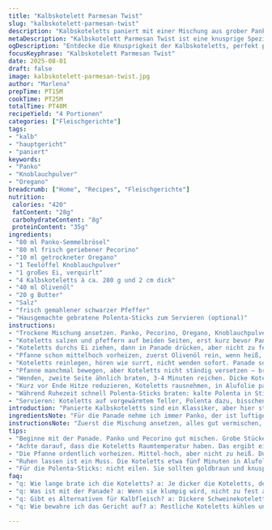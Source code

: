 ```yaml
---
title: "Kalbskotelett Parmesan Twist"
slug: "kalbskotelett-parmesan-twist"
description: "Kalbskoteletts paniert mit einer Mischung aus grober Panko-Semmelbröseln und frisch geriebenem Pecorino, dazu getrockneter Oregano statt Basilikum. Leicht gewürzt mit Knoblauchpulver. Sautiert in einer Mischung aus Olivenöl und Butter für nussiges Aroma und knusprige Kruste. Begleitet von hausgemachten gebratenen Polenta-Sticks für rustikale Beilage. Klare Schritte mit Fokus auf Sensorik, um perfekt zarte Koteletts zu erreichen."
metaDescription: "Kalbskotelett Parmesan Twist ist eine knusprige Spezialität mit Polenta-Sticks. Unbedingt probieren & Genießen in der heimischen Küche"
ogDescription: "Entdecke die Knusprigkeit der Kalbskoteletts, perfekt paniert mit Pecorino, dazu rustikale Polenta-Sticks. Unentbehrlich für deinen Feierabend."
focusKeyphrase: "Kalbskotelett Parmesan Twist"
date: 2025-08-01
draft: false
image: kalbskotelett-parmesan-twist.jpg
author: "Marlena"
prepTime: PT15M
cookTime: PT25M
totalTime: PT40M
recipeYield: "4 Portionen"
categories: ["Fleischgerichte"]
tags:
- "kalb"
- "hauptgericht"
- "paniert"
keywords:
- "Panko"
- "Knoblauchpulver"
- "Oregano"
breadcrumb: ["Home", "Recipes", "Fleischgerichte"]
nutrition: 
 calories: "420"
 fatContent: "28g"
 carbohydrateContent: "8g"
 proteinContent: "35g"
ingredients:
- "80 ml Panko-Semmelbrösel"
- "80 ml frisch geriebener Pecorino"
- "10 ml getrockneter Oregano"
- "1 Teelöffel Knoblauchpulver"
- "1 großes Ei, verquirlt"
- "4 Kalbskoteletts à ca. 280 g und 2 cm dick"
- "40 ml Olivenöl"
- "20 g Butter"
- "Salz"
- "frisch gemahlener schwarzer Pfeffer"
- "Hausgemachte gebratene Polenta-Sticks zum Servieren (optional)"
instructions:
- "Trockene Mischung ansetzen. Panko, Pecorino, Oregano, Knoblauchpulver in flache Schale. Gut vermengen, grobe Krümel sollen sichtbar bleiben. Kein Feinmehl verwenden, sonst bröckelt Panade."
- "Koteletts salzen und pfeffern auf beiden Seiten, erst kurz bevor Panade dran kommt; sonst ziehen sie Wasser zurück. Ei in Schüssel schlagen, leicht salzen – hilft Panade haften."
- "Koteletts durchs Ei ziehen, dann in Panade drücken, aber nicht zu fest. Schüttelt man zu stark, wird Panade klumpig. Am besten leicht andrücken, panierte Seite leicht auf Teller klopfen, überschüssige Krümel abklopfen."
- "Pfanne schon mittelhoch vorheizen, zuerst Olivenöl rein, wenn heiß, Butter zufügen – Schaum anfangen sich zu legen, ideale Brattemperatur. Butter sorgt für Röstaromen, Olivenöl für Tiefe."
- "Koteletts reinlegen, hören wie surrt, nicht wenden sofort. Panade soll goldbraun, leicht knisternd, nicht schwarz sein. Nach ca. 4-5 Minuten Seite prüfen – mit Holzspatel leicht anheben."
- "Pfanne manchmal bewegen, aber Koteletts nicht ständig versetzen – brauchen Kontakt und Zeit für Bräunung."
- "Wenden, zweite Seite ähnlich braten, 3-4 Minuten reichen. Dicke Koteletts brauchen länger, Gefühl ist wichtig: leicht federnd, Fleisch gibt ein wenig nach aber ist noch straff."
- "Kurz vor Ende Hitze reduzieren, Koteletts rausnehmen, in Alufolie packen, 5 Minuten ruhen lassen. Ruhe bewahrt Saftigkeit. Wer zu früh anschneidet, lässt Flüssigkeit weglaufen."
- "Während Ruhezeit schnell Polenta-Sticks braten: kalte Polenta in Sticks schneiden, Olivenöl erhitzen, Sticks goldgelb kross braten, salzen, pfeffern."
- "Servieren: Koteletts auf vorgewärmtem Teller, Polenta dazu, bisschen frischer Oregano drüber, Zitronenschnitz dazu legen zum Spritzen – liefert Frische, hebt Parmesan-Pecorino Note."
introduction: "Panierte Kalbskoteletts sind ein Klassiker, aber hier stört manchmal die trockene Panade oder zu fader Geschmack. Habe das oft versucht mit standard Panko und Parmesan, doch zu fein geriebener Käse macht die Kruste matschig nach dem Braten. Deshalb grober Pecorino und getrockneter Oregano statt Basilikum, ergibt herbere Tiefen. Knoblauchpulver ist ein Geheimtipp. Zudem Butter beim Braten für Aroma und Farbe, Olivenöl allein reicht nicht. Dabei mit Gefühl arbeiten, nicht hetzen. Nicht nur Zeiten zählen, sondern ruhig Anschauen, vorsichtig Berühren. Koteletts sollen außen kross und innen zart rosa bleiben, sonst trocken. Deshalb Geduld. Dazu dann die Polenta-Sticks – da hast du den rustikalen Ausgleich zum knusprig tänzelnden Fleisch. Ach ja, Salz nicht in Panade mischen, sonst zieht Wasser raus. Ein bisschen Olivenöl und Butter in der Pfanne geben diesen sämigen Geschmack, der mich immer wieder überrascht. Unbedingt Ruhe nach dem Braten, sonst verlierst du den Saft, das ist der Schlüssel im Umgang mit Kalbsfleisch."
ingredientsNote: "Für die Panade nehme ich immer Panko, der ist luftiger und bleibt krosser als normale Semmelbrösel. Bei Käse gilt: frisch gerieben, nicht gekauft in der Packung. Pecorino statt Parmesan, bringt mehr Biss und intensivere Würze. Wer Basilikum mag, lieber frischen vor dem Servieren darüberstreuen, denn getrocknet ist Oregano robuster in der Pfanne und hinterlässt keine muffige Note. Knoblauchpulver gibt eine feine, aber präsente Tiefe ohne die Panade zu erdrücken. Ei gut schlagen, ein bisschen salzen, dann hält die Panade besser. Kalbskoteletts immer Raumtemperatur annehmen lassen, so ziehen sie beim Braten nicht zusammen. Olivenöl mengenweise, aber etwas Butter dazu für Farbe und Geschmack. Butter nicht zu früh rein, sonst verbrennt sie. Falls kein Kalbfleisch da ist, funktionieren auch dickere Schweinekoteletts mit ähnlicher Technik – nur die Garzeit anpassen. Wer laktosefrei will, lässt Butter weg, einen Schuss Olivenöl mehr nehmen und evtl. etwas Zitronensaft später zum Abschmecken."
instructionsNote: "Zuerst die Mischung ansetzen, alles gut vermischen, damit Panade egyntlich einzelne grosse Stücke behält. Fleisch erst unmittelbar vorm Braten panieren, sonst wird es weich. Beim Panieren nicht zu doll drücken, sonst wird Panade kompakt und nicht knusprig. In der Pfanne Öl mit Butter mischen, Butter zuerst separat schmelzen lassen bis es schäumt – dann Öl rein und Fleisch. Temperatur mittelhoch, aber nicht zu heiß, sonst verbrennt Panade schneller als Fleisch gart. Man hört das Zischen, sieht die goldbraune Farbe und duftet nach Röstaromen. Beim Wenden locker mit Pfannenwender arbeiten, nicht stechen oder drücken. Garprobe geht am besten durch sanftes Andrücken mit Finger oder Pfannenwender. Ruhen lassen unbedingt, dann bleibt Saft drin. Die 5 Minuten sind nicht bürokratisch, sondern fühlen sich richtig an: Fleisch entspannt, Panade zieht sich minimal zusammen, Saft verteilt sich nochmals. Polenta-Sticks parallel in einer zweiten Pfanne braten – so nutzt man Zeit effizient. Wer keine Polenta hat, nimmt geröstete Kartoffeln oder grünen Salat als Ausgleich. Wer es ganz simpel mag: frisches Brot dazu, damit Panade knusprig steht und Fleisch saftig bleibt. Diese Kombination aus grober Panade, kräftigem Käse, getrocknetem Oregano und Dunkelbier (optional, draußen vom Rezept) liebe ich. Immer probieren und riechen – das richtige Timing macht den Unterschied."
tips:
- "Beginne mit der Panade. Panko und Pecorino gut mischen. Grobe Stücke sind ideal. Zu feines Mehl macht die Kruste matschig. Schuuubah. Kalbskoteletts immer erst kurz vor dem Braten panieren. Das bleibt wichtig."
- "Achte darauf, dass die Koteletts Raumtemperatur haben. Das ergibt eine gleichmäßige Garung – sie ziehen nicht zusammen. Und beim Salzen nicht zu früh! Kurz vor dem Panieren ist der perfekte Moment. Damit bleibt das Fleisch schön saftig."
- "Die Pfanne ordentlich vorheizen. Mittel-hoch, aber nicht zu heiß. Du solltest das Zischen hören, wenn das Fleisch rein kommt. Goldbraun ist das Ziel. Kontrolliere mit einem Holzspatel. Sanft anheben, dann wendest du es mit Gefühl."
- "Ruhen lassen ist ein Muss. Die Koteletts etwa fünf Minuten in Alufolie wickeln. Das zieht den Saft wieder ins Fleisch. Wer zu früh anschneidet, verliert die Saftigkeit. Der Ruhezeit wirklich Bedeutung geben."
- "Für die Polenta-Sticks: nicht eilen. Sie sollten goldbraun und knusprig sein. Gleichzeitig braten, bringt Zeitersparnis. Wenn keine Polenta, dann gehen auch Kartoffeln. Oder einfach frisches Brot dazu. Brennt nicht."
faq:
- "q: Wie lange brate ich die Koteletts? a: Je dicker die Koteletts, desto länger. Um die 4-5 Minuten pro Seite helfen, fühlen ist wichtig. Goldbraun und knusprig heißt fertig. Du hörst es auch."
- "q: Was ist mit der Panade? a: Wenn sie klumpig wird, nicht zu fest andrücken. Ein bisschen das Fleisch reinsenken. Grobe Krümel sind wichtig. Pecorino sorgt für mehr Geschmack als Parmesan. Wer mag, kann frischen Oregano verwenden."
- "q: Gibt es Alternativen für Kalbfleisch? a: Dickere Schweinekoteletts sind eine gute Wahl. Garzeit anpassen, je nach Dicke. Davor in Ei ziehen, die gleiche Technik bleibt wichtig für die Panade und den Geschmack."
- "q: Wie bewahre ich das Gericht auf? a: Restliche Koteletts kühlen und in einem Behälter aufbewahren. Polenta separat lagern. Das lässt sich auch gut aufwärmen – langsame Hitze ist der Schlüssel."

---
```


